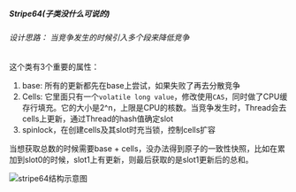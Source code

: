 ##### Stripe64(子类没什么可说的)

###### 设计思路： 当竞争发生的时候引入多个段来降低竞争

这个类有3个重要的属性：

1. base: 所有的更新都先在base上尝试，如果失败了再去分散竞争
2. Cells: 它里面只有一个`volatile long value`，修改使用`CAS`，同时做了CPU缓存行填充。它的大小是2^n，上限是CPU的核数。当竞争发生时，Thread会去cells上更新，通过Thread的hash值确定slot
3. spinlock，在创建cells及其slot时充当锁，控制cells扩容

当想获取总数的时候需要base + cells，没办法得到原子的一致性快照，比如在累加到slot0的时候，slot1上有更新，则最后获取的是slot1更新后的总和。

![stripe64结构示意图](/Users/caoxiaoyong/Documents/blog/java/images/stripe64.png)